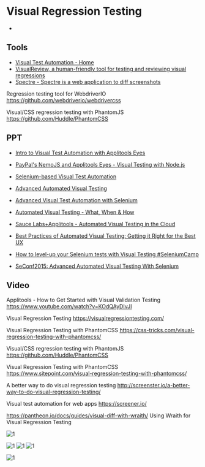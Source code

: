 
# Visual Regression Testing

* []()

## Tools
* [Visual Test Automation - Home](https://applitools.com/)
* [VisualReview, a human-friendly tool for testing and reviewing visual regressions](https://github.com/xebia/VisualReview)
* [Spectre - Spectre is a web application to diff screenshots](https://github.com/wearefriday/spectre)

Regression testing tool for WebdriverIO
https://github.com/webdriverio/webdrivercss

Visual/CSS regression testing with PhantomJS
https://github.com/Huddle/PhantomCSS


## PPT
* [Intro to Visual Test Automation with Applitools Eyes](https://www.slideshare.net/Applitools/intro-to-visual-test-automation-with-applitools-eyes)
* [PayPal's NemoJS and Applitools Eyes - Visual Testing with Node.js](https://www.slideshare.net/Applitools/paypals-nemojs-and-applitools-eyes-visual-testing-with-nodejs)
* [Selenium-based Visual Test Automation](https://www.slideshare.net/Applitools/seleniumbased-visual-automation)
* [Advanced Automated Visual Testing](https://www.slideshare.net/adamcarmi/advanced-automated-visual-testing)
* [Advanced Visual Test Automation with Selenium](https://www.slideshare.net/adamcarmi/advanced-visual-testing)
* [Automated Visual Testing - What, When & How](https://www.slideshare.net/adamcarmi/20150618-visual-test-automation-iati-copy)
* [Sauce Labs+Applitools - Automated Visual Testing in the Cloud](https://www.slideshare.net/saucelabs/sauce-labsapplitools-automated-visual-testing-in-the-cloud)

* [Best Practices of Automated Visual Testing: Getting it Right for the Best UX](https://www.slideshare.net/Applitools/best-practices-of-automated-visual-testing-getting-it-right-for-the-best-ux)
* [How to level-up your Selenium tests with Visual Testing #SeleniumCamp](https://www.slideshare.net/moshemilman/how-to-levelup-your-selenium-tests-with-visual-testing-seleniumcamp)
* [SeConf2015: Advanced Automated Visual Testing With Selenium](https://www.slideshare.net/adamcarmi/seconf2015-advanced-automated-visual-testing-with-selenium)

## Video
Applitools - How to Get Started with Visual Validation Testing
https://www.youtube.com/watch?v=KOdQAyDIvJI

Visual Regression Testing
https://visualregressiontesting.com/

Visual Regression Testing with PhantomCSS
https://css-tricks.com/visual-regression-testing-with-phantomcss/

Visual/CSS regression testing with PhantomJS
https://github.com/Huddle/PhantomCSS

Visual Regression Testing with PhantomCSS
https://www.sitepoint.com/visual-regression-testing-with-phantomcss/

A better way to do visual regression testing
http://screenster.io/a-better-way-to-do-visual-regression-testing/

Visual test automation for web apps
https://screener.io/

https://pantheon.io/docs/guides/visual-diff-with-wraith/
Using Wraith for Visual Regression Testing


![1](https://image.slidesharecdn.com/airwareseleniummeetup-end-to-endtestautomationwithnode-161020054638/95/fullstack-endtoend-test-automation-with-nodejs-one-year-later-40-638.jpg)

![1](https://cdn.css-tricks.com/wp-content/uploads/2015/11/output.png)
![1](https://s3-us-west-2.amazonaws.com/screener.io/img/marketing/masthead.png)
![1](https://camo.githubusercontent.com/86548322fd816ccca0672e22434f1ae8b3687abf/687474703a2f2f7765626472697665722e696f2f696d616765732f7765626472697665726373732f6865726f2e706e67)

![1](https://camo.githubusercontent.com/51b5fd397766569b72dabc8d3e6dd1e8df92c4c5/687474703a2f2f693836362e70686f746f6275636b65742e636f6d2f616c62756d732f61623232372f6372616967746175622f61626f75745f7a707365633230633038382e6a7067)
